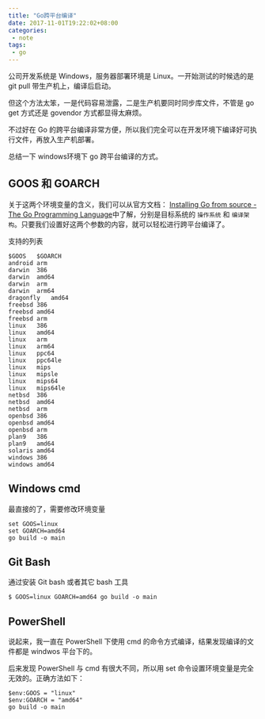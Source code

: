 ```yaml
---
title: "Go跨平台编译"
date: 2017-11-01T19:22:02+08:00
categories: 
 - note
tags: 
 - go
---
```



公司开发系统是 Windows，服务器部署环境是 Linux。一开始测试的时候选的是 git pull 带生产机上，编译后启动。

但这个方法太笨，一是代码容易泄露，二是生产机要同时同步库文件，不管是 go get 方式还是 govendor 方式都显得太麻烦。

不过好在 Go 的跨平台编译非常方便，所以我们完全可以在开发环境下编译好可执行文件，再放入生产机部署。

总结一下 windows环境下 go 跨平台编译的方式。

## GOOS 和 GOARCH

关于这两个环境变量的含义，我们可以从官方文档： [Installing Go from source - The Go Programming Language](https://golang.org/doc/install/source#environment)中了解，分别是目标系统的 `操作系统` 和 `编译架构`。只要我们设置好这两个参数的内容，就可以轻松进行跨平台编译了。

支持的列表

    $GOOS	$GOARCH
    android	arm
    darwin	386
    darwin	amd64
    darwin	arm
    darwin	arm64
    dragonfly	amd64
    freebsd	386
    freebsd	amd64
    freebsd	arm
    linux	386
    linux	amd64
    linux	arm
    linux	arm64
    linux	ppc64
    linux	ppc64le
    linux	mips
    linux	mipsle
    linux	mips64
    linux	mips64le
    netbsd	386
    netbsd	amd64
    netbsd	arm
    openbsd	386
    openbsd	amd64
    openbsd	arm
    plan9	386
    plan9	amd64
    solaris	amd64
    windows	386
    windows	amd64

## Windows cmd

最直接的了，需要修改环境变量

    set GOOS=linux
    set GOARCH=amd64
    go build -o main

## Git Bash

通过安装 Git bash 或者其它 bash 工具

	$ GOOS=linux GOARCH=amd64 go build -o main

## PowerShell

说起来，我一直在 PowerShell 下使用 cmd 的命令方式编译，结果发现编译的文件都是 windwos 平台下的。

后来发现 PowerShell 与 cmd 有很大不同，所以用 set 命令设置环境变量是完全无效的。正确方法如下：

    $env:GOOS = "linux"
    $env:GOARCH = "amd64"
    go build -o main


